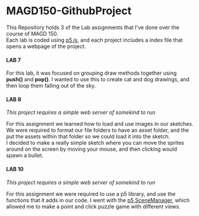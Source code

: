# MAGD150-GithubProject

This Repository holds 3 of the Lab assignments that I've done over the course of MAGD 150.  
Each lab is coded using [p5.js](https://p5js.org/), and each project includes a index file that opens a webpage of the project.

#### LAB 7
For this lab, it was focused on grouping draw methods together using **push()** and **pop()**. I wanted to use this to create cat and dog drawings, and then loop them falling out of the sky.


#### LAB 8
_This project requires a simple web server of somekind to run_

For this assignment we learned how to load and use images in our sketches. We were required to format our file folders to have an asset folder, and the put the assets within that folder so we could load it into the sketch.  
I decided to make a really simple sketch where you can move the sprites around on the screen by moving your mouse, and then clicking would spawn a bullet.

#### LAB 10
_This project requires a simple web server of somekind to run_

For this assignment we were required to use a p5 library, and use the functions that it adds in our code. I went with the [p5 SceneManager](https://github.com/mveteanu/p5.SceneManager), which allowed me to make a point and click puzzle game with different views.
